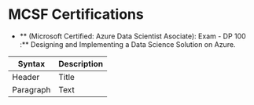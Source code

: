 # MCSF Certifications

- ** (Microsoft Certified: Azure Data Scientist Asociate): Exam - DP 100 :** Designing and Implementing a Data Science Solution on Azure. 

| Syntax      | Description |
| ----------- | ----------- |
| Header      | Title       |
| Paragraph   | Text        |
